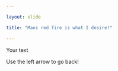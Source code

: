 ```yaml
---

layout: slide

title: "Mans red fire is what I desire!"

---
```


Your text

Use the left arrow to go back!
